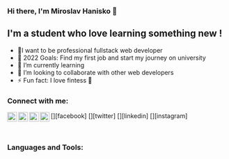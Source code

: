 ### Hi there, I'm Miroslav Hanisko 👋 

## I'm a student who love learning something new !

- 🎯I want to be professional fullstack web developer 
- 🥅 2022 Goals: Find my first job and start my journey on university
- 🌱 I’m currently learning 
- 👯 I’m looking to collaborate with other web developers
- ⚡ Fun fact: I love fintess 💪

### Connect with me:

[<img align="left" alt="miroslav.hanisko | Facebook" width="22px" src="https://cdn.jsdelivr.net/npm/simple-icons@v3/icons/facebook.svg" />][facebook]
[<img align="left" alt="MiroslavHanisko | Twitter" width="22px" src="https://cdn.jsdelivr.net/npm/simple-icons@v3/icons/twitter.svg" />][twitter]
[<img align="left" alt="miroslav-hanisko | LinkedIn" width="22px" src="https://cdn.jsdelivr.net/npm/simple-icons@v3/icons/linkedin.svg" />][linkedin]
[<img align="left" alt="ten_mirek_ | Instagram" width="22px" src="https://cdn.jsdelivr.net/npm/simple-icons@v3/icons/instagram.svg" />][instagram]

<br />

### Languages and Tools:



<br />
<br />

